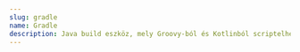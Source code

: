 ```yaml
---
slug: gradle
name: Gradle
description: Java build eszköz, mely Groovy-ból és Kotlinból scriptelhető.
---
```

